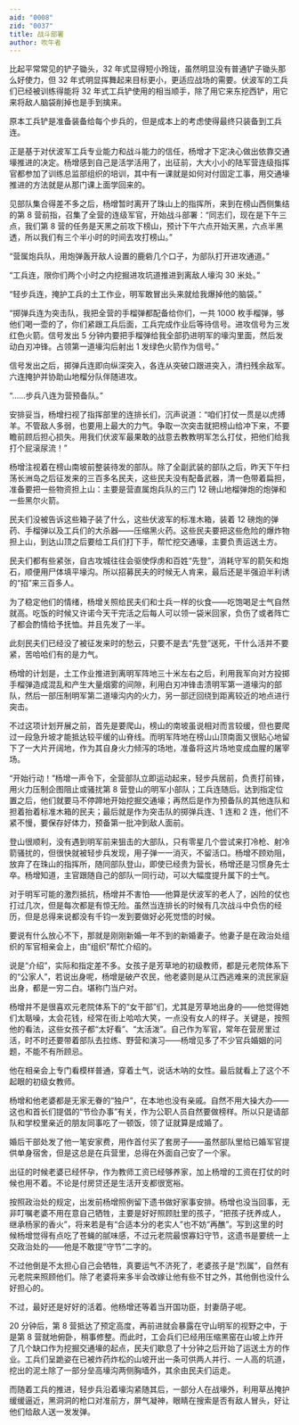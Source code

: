 ```yaml
---
aid: "0008"
zid: "0037"
title: 战斗部署
author: 吹牛者
---
```


比起平常常见的铲子锄头，32 年式显得短小玲珑，虽然明显没有普通铲子锄头那么好使力，但 32 年式明显挥舞起来目标更小，更适应战场的需要。伏波军的工兵们已经被训练得能将 32 年式工兵铲使用的相当顺手，除了用它来东挖西铲，用它来将敌人脑袋削掉也是手到擒来。

原本工兵铲是准备装备给每个步兵的，但是成本上的考虑使得最终只装备到工兵连。

正是基于对伏波军工兵专业能力和战斗能力的信任，杨增才下定决心做出依靠交通壕推进的决定。杨增感到自己是活学活用了，出征前，大大小小的陆军营连级指挥官都参加了训练总监部组织的培训，其中有一课就是如何对付固定工事，用交通壕推进的方法就是从那门课上面学回来的。

见部队集合得差不多之后，杨增暂时离开了珠山上的指挥所，来到在榜山西侧集结的第 8 营前指，召集了全营的连级军官，开始战斗部署：“同志们，现在是下午三点，我们第 8 营的任务是天黑之前攻下榜山，预计下午六点开始天黑，六点半黑透，所以我们有三个半小时的时间去攻打榜山。”

“营属炮兵队，用炮弹轰开敌人设置的鹿砦几个口子，为部队打开进攻通道。”

“工兵连，限你们两个小时之内挖掘进攻坑道推进到离敌人壕沟 30 米处。”

“轻步兵连，掩护工兵的土工作业，明军敢冒出头来就给我爆掉他的脑袋。”

“掷弹兵连为突击队，我把全营的手榴弹都配备给你们，一共 1000 枚手榴弹，够他们喝一壶的了，你们紧跟工兵后面，工兵完成作业后等待信号。进攻信号为三发红色火箭。信号发出 5 分钟内要把手榴弹给我全部扔进明军的壕沟里面，然后发动白刃冲锋。占领第一道壕沟后射出 1 发绿色火箭作为信号。”

信号发出之后，掷弹兵连即向纵深突入，各连从突破口跟进突入，清扫残余敌军。六连掩护并协助山地榴分队伴随进攻。

“……步兵八连为营预备队。”

安排妥当，杨增扫视了指挥部里的连排长们，沉声说道：“咱们打仗一贯是以虎搏羊。不管敌人多弱，也要用上最大的力气。争取一次突击就把榜山给冲下来，不要瞻前顾后担心损失。用我们伏波军最果敢的战意去教教明军怎么打仗，把他们给我打个屁滚尿流！”

杨增注视着在榜山南坡前整装待发的部队。除了全副武装的部队之后，昨天下午扫荡长洲岛之后征发来的三百多名民夫，这些民夫没有配备武器，清一色带着扁担，准备要把一些物资担上山：主要是营直属炮兵队的三门 12 磅山地榴弹炮的炮弹和一些黑尔火箭。

民夫们没被告诉这些箱子装了什么，这些伏波军的标准木箱，装着 12 磅炮的弹药、手榴弹以及工兵们的大杀器――压缩黑火药。这些民夫要把这些危险的爆炸物担上山，到达山顶之后要给工兵们打下手，帮忙挖交通壕，主要负责运送土方。

民夫们都有些紧张，自古攻城往往会驱使俘虏和百姓“先登”，消耗守军的箭矢和炮石，顺便用尸体填平壕沟。所以招募民夫的时候无人肯来，最后还是半强迫半利诱的“招”来三百多人。

为了稳定他们的情绪，杨增关照给民夫们和士兵一样的伙食――吃饱喝足士气自然就高。吃饭的时候又许诺今天干完活之后每人可以领一袋米回家，负伤了或者阵亡了都会酌情给予抚恤。并且先发了一半。

此刻民夫们已经没了被征发来时的愁云，只要不是去“先登”送死，干什么活并不要紧，苦哈哈们有的是力气。

杨增的计划是，土工作业推进到离明军阵地三十米左右之后，利用我军向对方投掷手榴弹造成混乱和产生大量烟雾的间隙，利用白刃冲锋击溃明军第一道壕沟的部队，然后一部压制明军第二道壕沟内的火力，另一部迂回绕到距离较近的地点进行突击。

不过这项计划开展之前，首先是要爬山，榜山的南坡虽说相对而言较缓，但也要爬过一段急升坡才能抵达较平缓的山脊线。而明军阵地在榜山山顶南面又很贴心地留下了一大片开阔地，作为其自身火力倾泻的场地，准备将这片场地变成血腥的屠宰场。

“开始行动！”杨增一声令下，全营部队立即运动起来，轻步兵居前，负责打前锋，用火力压制企图阻止或骚扰第 8 营登山的明军小部队；工兵连随后。达到指定位置之后，他们就要马不停蹄地开始挖掘交通壕；再然后是作为预备队的其他连队和担着抬着标准木箱的民夫；最后就是作为突击队的掷弹兵连、1 连和 2 连，他们不紧不慢，要保存好体力，预备第一批冲到敌人面前。

登山很顺利，没有遇到明军前来狙击的大部队，只有零星几个尝试来打冷枪、射冷箭骚扰的，但很快就被轻步兵发现，用子弹一一消灭，不留活口。杨增不顾劝阻，放弃了在珠山的指挥所，随同部队登山，即使已经贵为营长，杨增还是习惯身先士卒。杨增知道，主官跟随自己的部队一同行动，可以大幅度提升属下的士气。

对于明军可能的激烈抵抗，杨增并不害怕――他算是伏波军的老人了，凶险的仗也打过几次，但是每次都是有惊无险。虽然当连排长的时候有几次战斗中负伤的经历，但是总得来说都没有千钧一发到要做好必死觉悟的时候。

要说有什么放心不下，那就是刚刚新婚一年不到的新婚妻子。他妻子是在政治处组织的军官相亲会上，由“组织”帮忙介绍的。

说是“介绍”，实际和指定差不多。女孩子是芳草地的初级教师，都是元老院体系下的“公家人”，若说出身呢，杨增是破产农民，他老婆则是从江西逃难来的流民家庭出身，都是一穷二白。堪称门当户对。

杨增并不是很喜欢元老院体系下的“女干部”们，尤其是芳草地出身的――他觉得她们太聒噪，太会花钱，经常在街上哈哈大笑，一点没有女人的样子。关键是，按照他的看法，这些女孩子都“太好看”、“太活泼”。自己作为军官，常年在营房里过活，时不时还要带着部队去拉练、野营和演习――杨增见多了不少官兵婚姻的问题，不能不有所顾忌。

他在相亲会上专门看模样普通，穿着土气，说话木呐的女性。最后就看上了这个不起眼的初级女教师。

杨增和他老婆都是无家无眷的“独户”，在本地也没有亲戚。自然不用大操大办――这也和首长们提倡的“节俭办事”有关，作为公职人员自然要做榜样。所以只是请部队和学校里亲近的朋友同事吃了一顿饭，领了证就算是成婚了。

婚后干部处发了他一笔安家费，用作首付买了套房子――虽然部队里给已婚军官提供单身宿舍，但是这总是在兵营里，总得在外面自己安了一个家。

出征的时候老婆已经怀孕，作为教师工资已经够养家，加上杨增的工资在打仗的时候也用不着。不论是付房贷还是生活开支都很宽裕。

按照政治处的规定，出发前杨增照例留下遗书做好家事安排。杨增也没当回事，无非叮嘱老婆不用在意自己牺牲，主要是好好照顾肚里的孩子，“把孩子抚养成人，继承杨家的香火”，将来若是有“合适本分的老实人”也不妨“再醮”。写到这里的时候杨增觉得有点吃了苍蝇的腻味感，不过元老院最恨寡妇守节，这遗书是要统一上交政治处的――他是不敢提“守节”二字的。

不过他倒是不太担心自己会牺牲，真要运气不济死了，老婆孩子是“烈属”，自然有元老院来照顾他们。除了老婆将来多半会改嫁让他有些不甘之外，其他倒也没什么好担心的。

不过，最好还是好好的活着。他杨增还等着当开国功臣，封妻荫子呢。

20 分钟后，第 8 营抵达了预定高度，再前进就会暴露在守山明军的视野之中，于是第 8 营就地俯卧，稍事修整。而此时，工会兵们已经用压缩黑窑在山坡上炸开了几个缺口作为挖掘交通壕的起点，民夫们歇息了十分钟之后开始了运送土方的作业。工兵们呈跪姿在已被炸药炸松的山坡开出一条可供两人并行、一人高的坑道，挖出的泥土除了一部分垒高壕沟两侧胸墙外，其余由民夫们运走。

而随着工兵的推进，轻步兵沿着壕沟紧随其后，一部分人在战壕外，利用草丛掩护缓缓逼近，黑洞洞的枪口对准前方，屏气凝神，眼睛在搜索是否有敌人冒头，好让他们给敌人送一发发弹。
